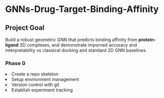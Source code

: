 # GNNs-Drug-Target-Binding-Affinity

<h2>Project Goal</h2>
Build a robust geometric GNN that predicts binding affinity from <b>protein-ligand</b> 3D complexes, and demonstrate imporved accuracy and interpretability vs classical docking and standard 2D GNN baselines. 

<h3>Phase 0</h3>
<list>
<li>Create a repo skeleton</li>
<li>Setup environment management</li>
<li>Version control with git</li>
<li>Establish experiment tracking</li>
</list>